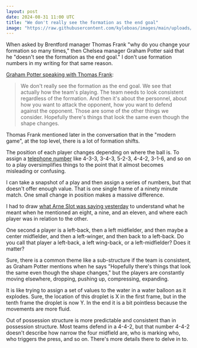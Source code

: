 ```yaml
---
layout: post
date: 2024-08-31 11:00 UTC
title: "We don't really see the formation as the end goal"
image: "https://raw.githubusercontent.com/kyleboas/images/main/uploads/2024/08/31/Image-31Aug2024_00:29:20.png"
---
```


When asked by Brentford manager Thomas Frank "why do you change your formation so many times," then Chelsea manager Graham Potter said that he "doesn't see the formation as the end goal." I don't use formation numbers in my writing for that same reason.

<!---more--->

[Graham Potter speaking with Thomas Frank](https://youtu.be/siQpMWfJTr4?si=o2VjJRS2tv0oEI2t):

> We don't really see the formation as the end goal. We see that actually how the team's playing. The team needs to look consistent regardless of the formation. And then it's about the personnel, about how you want to attack the opponent, how you want to defend against the opponent. Those are some of the other things we consider. Hopefully there's things that look the same even though the shape changes. 

Thomas Frank mentioned later in the conversation that in the "modern game", at the top level, there is a lot of formation shifts. 

The position of each player changes depending on where the ball is. To assign a [telephone number](https://x.com/tacticsjournal/status/1629131856741380096?s=46&t=YC8lQJTh43E_mBQW40Ct2g) like 4-3-3, 3-4-3, 5-2-3, 4-4-2, 3-1-6, and so on to a play oversimplifies things to the point that it almost becomes misleading or confusing.

I can take a snapshot of a play and then assign a series of numbers, but that doesn't offer enough value. That is one single frame of a ninety minute match. One small change in position makes a massive difference.

I had to draw [what Arne Slot was saying yesterday](https://tacticsjournal.com/2024/08/29/the-difference-in-distance-when-liverpools-fullbacks-are-wide-versus-when-they-are-narrow/) to understand what he meant when he mentioned an eight, a nine, and an eleven, and where each player was in relation to the other.

One second a player is a left-back, then a left midfielder, and then maybe a center midfielder, and then a left-winger, and then back to a left-back. Do you call that player a left-back, a left wing-back, or a left-midfielder? Does it matter? 

Sure, there is a common theme like a sub-structure if the team is consistent, as Graham Potter mentions when he says "Hopefully there's things that look the same even though the shape changes," but the players are constantly moving elsewhere, dropping, pushing up, compressing, expanding. 

It is like trying to assign a set of values to the water in a water balloon as it explodes. Sure, the location of this droplet is X in the first frame, but in the tenth frame the droplet is now Y. In the end it is a bit pointless because the movements are more fluid. 

Out of possession structure is more predictable and consistent than in possession structure. Most teams defend in a 4-4-2, but that number 4-4-2 doesn't describe how narrow the four midfield are, who is marking who, who triggers the press, and so on. There's more details there to delve in to. 